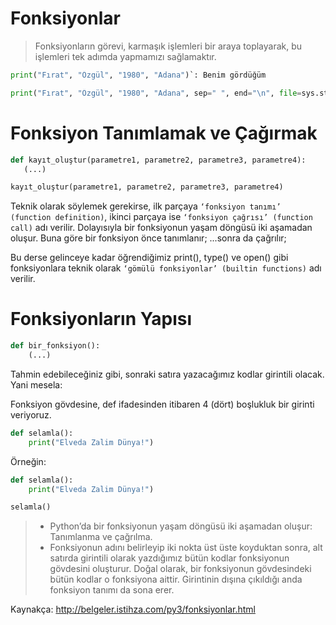 
# Fonksiyonlar
> Fonksiyonların görevi, karmaşık işlemleri bir araya toplayarak, bu işlemleri tek adımda yapmamızı sağlamaktır. 

```python
print("Fırat", "Özgül", "1980", "Adana")`: Benim gördüğüm
```

```python
print("Fırat", "Özgül", "1980", "Adana", sep=" ", end="\n", file=sys.stdout, flush=False)`: Gerçekte olan
```

# Fonksiyon Tanımlamak ve Çağırmak
```python
def kayıt_oluştur(parametre1, parametre2, parametre3, parametre4):
   (...)
```

```python
kayıt_oluştur(parametre1, parametre2, parametre3, parametre4)
```

Teknik olarak söylemek gerekirse, ilk parçaya `‘fonksiyon tanımı’ (function definition)`, ikinci parçaya ise `‘fonksiyon çağrısı’ (function call)` adı verilir. Dolayısıyla bir fonksiyonun yaşam döngüsü iki aşamadan oluşur. Buna göre bir fonksiyon önce tanımlanır; ...sonra da çağrılır;

Bu derse gelinceye kadar öğrendiğimiz print(), type() ve open() gibi fonksiyonlara teknik olarak `‘gömülü fonksiyonlar’ (builtin functions)` adı verilir.

# Fonksiyonların Yapısı
```python
def bir_fonksiyon():
    (...)
```

Tahmin edebileceğiniz gibi, sonraki satıra yazacağımız kodlar girintili olacak. Yani mesela:

Fonksiyon gövdesine, def ifadesinden itibaren 4 (dört) boşlukluk bir girinti veriyoruz.

```python
def selamla():
    print("Elveda Zalim Dünya!")
```
Örneğin:
```python
def selamla():
    print("Elveda Zalim Dünya!")

selamla()
```
> - Python’da bir fonksiyonun yaşam döngüsü iki aşamadan oluşur: Tanımlanma ve çağrılma.
> - Fonksiyonun adını belirleyip iki nokta üst üste koyduktan sonra, alt satırda girintili olarak yazdığımız bütün kodlar fonksiyonun gövdesini oluşturur. Doğal olarak, bir fonksiyonun gövdesindeki bütün kodlar o fonksiyona aittir. Girintinin dışına çıkıldığı anda fonksiyon tanımı da sona erer.



Kaynakça: http://belgeler.istihza.com/py3/fonksiyonlar.html
